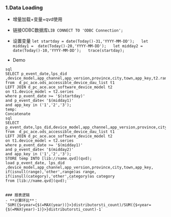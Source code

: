 ### 1.Data Loading
- 增量加载+变量+qvd使用   

-  链接ODBC数据库`LIB CONNECT TO 'ODBC Connection';` 

-  设置变量
  `let startday = date(Today()-31,'YYYY-MM-DD');  
  let midday1 =  date(Today()-20,'YYYY-MM-DD');  
  let midday2 =  date(Today()-10,'YYYY-MM-DD');  
  trace(startday);`

-  Demo   
  ```temp:
  sql 
  SELECT p_event_date,lps_did ,device_model,app_channel,app_version,province,city,town,app_key,t2.range,t2.category  
  from  d_pc_ace.ods_accessible_device_dau_list t1   
  LEFT JOIN d_pc_ace.ace_software_device_model t2   
  on t1.device_model = t2.series   
  where p_event_date >= '$(startday)'   
  and p_event_date< '$(midday1)'   
  and app_key in ('1','2','3');  
  temp:  
  Concatenate    
  sql   
  SELECT p_event_date,lps_did,device_model,app_channel,app_version,province,city,town,app_key,t2.range,t2.category   
  from  d_pc_ace.ods_accessible_device_dau_list t1      
  LEFT JOIN d_pc_ace.ace_software_device_model t2     
  on t1.device_model = t2.series   
  where p_event_date >= '$(midday1)'    
  and p_event_date< '$(midday2)'   
  and app_key in ('1','2','3');  
  STORE temp INTO [lib://name.qvd](qvd);   
  load p_event_date, lps_did ,device_model,app_channel,app_version,province,city,town,app_key,    
  if(isnull(range),'other',range)as range,    
  if(isnull(category),'other',category)as category       
  from [lib://name.qvd](qvd);```      


### 报表逻辑 
- **计算环比**：  
  `SUM({$<year={$(=MAX(year))}>}distributorsti_count)/SUM({$<year={$(=MAX(year)-1)}>}distributorsti_count)-1`






